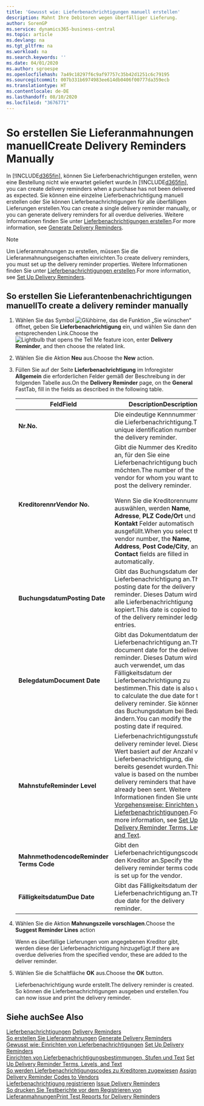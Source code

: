 ```yaml
---
title: 'Gewusst wie: Lieferbenachrichtigungen manuell erstellen'
description: Mahnt Ihre Debitoren wegen überfälliger Lieferung.
author: SorenGP
ms.service: dynamics365-business-central
ms.topic: article
ms.devlang: na
ms.tgt_pltfrm: na
ms.workload: na
ms.search.keywords: ''
ms.date: 04/01/2020
ms.author: sgroespe
ms.openlocfilehash: 7a49c18297f6c9af97757c35b42d1251c6c79195
ms.sourcegitcommit: 007b331b6974983ee614db0406f00777da359ecb
ms.translationtype: HT
ms.contentlocale: de-DE
ms.lasthandoff: 08/10/2020
ms.locfileid: "3676771"
---
```

# <a name="create-delivery-reminders-manually"></a><span data-ttu-id="0c694-103">So erstellen Sie Lieferanmahnungen manuell</span><span class="sxs-lookup"><span data-stu-id="0c694-103">Create Delivery Reminders Manually</span></span>
<span data-ttu-id="0c694-104">In [!INCLUDE[d365fin](../../includes/d365fin_md.md)], können Sie Lieferbenachrichtigungen erstellen, wenn eine Bestellung nicht wie erwartet geliefert wurde.</span><span class="sxs-lookup"><span data-stu-id="0c694-104">In [!INCLUDE[d365fin](../../includes/d365fin_md.md)], you can create delivery reminders when a purchase has not been delivered as expected.</span></span> <span data-ttu-id="0c694-105">Sie können eine einzelne Lieferbenachrichtigung manuell erstellen oder Sie können Lieferbenachrichtigungen für alle überfälligen Lieferungen erstellen.</span><span class="sxs-lookup"><span data-stu-id="0c694-105">You can create a single delivery reminder manually, or you can generate delivery reminders for all overdue deliveries.</span></span> <span data-ttu-id="0c694-106">Weitere Informationen finden Sie unter [Lieferbenachrichtigungen erstellen](how-to-generate-delivery-reminders.md).</span><span class="sxs-lookup"><span data-stu-id="0c694-106">For more information, see [Generate Delivery Reminders](how-to-generate-delivery-reminders.md).</span></span>

> [!NOTE]
> <span data-ttu-id="0c694-107">Um Lieferanmahnungen zu erstellen, müssen Sie die Lieferanmahnungseigenschaften einrichten.</span><span class="sxs-lookup"><span data-stu-id="0c694-107">To create delivery reminders, you must set up the delivery reminder properties.</span></span> <span data-ttu-id="0c694-108">Weitere Informationen finden Sie unter [Lieferbenachrichtigungen erstellen](how-to-set-up-delivery-reminders.md).</span><span class="sxs-lookup"><span data-stu-id="0c694-108">For more information, see [Set Up Delivery Reminders](how-to-set-up-delivery-reminders.md).</span></span>

## <a name="to-create-a-delivery-reminder-manually"></a><span data-ttu-id="0c694-109">So erstellen Sie Lieferantenbenachrichtigungen manuell</span><span class="sxs-lookup"><span data-stu-id="0c694-109">To create a delivery reminder manually</span></span>  

1.  <span data-ttu-id="0c694-110">Wählen Sie das Symbol ![Glühbirne, das die Funktion „Sie wünschen“](../../media/ui-search/search_small.png "Sagen Sie mir, was Sie tun wollen") öffnet, geben Sie **Lieferbenachrichtigung** ein, und wählen Sie dann den entsprechenden Link.</span><span class="sxs-lookup"><span data-stu-id="0c694-110">Choose the ![Lightbulb that opens the Tell Me feature](../../media/ui-search/search_small.png "Tell me what you want to do") icon, enter **Delivery Reminder**, and then choose the related link.</span></span>  
2.  <span data-ttu-id="0c694-111">Wählen Sie die Aktion **Neu** aus.</span><span class="sxs-lookup"><span data-stu-id="0c694-111">Choose the **New** action.</span></span>  
3.  <span data-ttu-id="0c694-112">Füllen Sie auf der Seite **Lieferbenachrichtigung** im Inforegister **Allgemein** die erforderlichen Felder gemäß der Beschreibung in der folgenden Tabelle aus.</span><span class="sxs-lookup"><span data-stu-id="0c694-112">On the **Delivery Reminder** page, on the **General** FastTab, fill in the fields as described in the following table.</span></span>  

    |<span data-ttu-id="0c694-113">Feld</span><span class="sxs-lookup"><span data-stu-id="0c694-113">Field</span></span>|<span data-ttu-id="0c694-114">Description</span><span class="sxs-lookup"><span data-stu-id="0c694-114">Description</span></span>|  
    |---------------------------------|---------------------------------------|  
    |<span data-ttu-id="0c694-115">**Nr.**</span><span class="sxs-lookup"><span data-stu-id="0c694-115">**No.**</span></span>|<span data-ttu-id="0c694-116">Die eindeutige Kennnummer für die Lieferbenachrichtigung.</span><span class="sxs-lookup"><span data-stu-id="0c694-116">The unique identification number for the delivery reminder.</span></span>|  
    |<span data-ttu-id="0c694-117">**Kreditorennr**</span><span class="sxs-lookup"><span data-stu-id="0c694-117">**Vendor No.**</span></span>|<span data-ttu-id="0c694-118">Gibt die Nummer des Kreditors an, für den Sie eine Lieferbenachrichtigung buchen möchten.</span><span class="sxs-lookup"><span data-stu-id="0c694-118">The number of the vendor for whom you want to post the delivery reminder.</span></span><br /><br /> <span data-ttu-id="0c694-119">Wenn Sie die Kreditorennummer auswählen, werden **Name**, **Adresse**, **PLZ Code/Ort** und **Kontakt** Felder automatisch ausgefüllt.</span><span class="sxs-lookup"><span data-stu-id="0c694-119">When you select the vendor number, the **Name**, **Address**, **Post Code/City**, and **Contact** fields are filled in automatically.</span></span>|  
    |<span data-ttu-id="0c694-120">**Buchungsdatum**</span><span class="sxs-lookup"><span data-stu-id="0c694-120">**Posting Date**</span></span>|<span data-ttu-id="0c694-121">Gibt das Buchungsdatum der Lieferbenachrichtigung an.</span><span class="sxs-lookup"><span data-stu-id="0c694-121">The posting date for the delivery reminder.</span></span> <span data-ttu-id="0c694-122">Dieses Datum wird in alle Lieferbenachrichtigung kopiert.</span><span class="sxs-lookup"><span data-stu-id="0c694-122">This date is copied to all of the delivery reminder ledger entries.</span></span>|  
    |<span data-ttu-id="0c694-123">**Belegdatum**</span><span class="sxs-lookup"><span data-stu-id="0c694-123">**Document Date**</span></span>|<span data-ttu-id="0c694-124">Gibt das Dokumentdatum der Lieferbenachrichtigung an.</span><span class="sxs-lookup"><span data-stu-id="0c694-124">The document date for the delivery reminder.</span></span> <span data-ttu-id="0c694-125">Dieses Datum wird auch verwendet, um das Fälligkeitsdatum der Lieferbenachrichtigung zu bestimmen.</span><span class="sxs-lookup"><span data-stu-id="0c694-125">This date is also used to calculate the due date for the delivery reminder.</span></span> <span data-ttu-id="0c694-126">Sie können das Buchungsdatum bei Bedarf ändern.</span><span class="sxs-lookup"><span data-stu-id="0c694-126">You can modify the posting date if required.</span></span>|  
    |<span data-ttu-id="0c694-127">**Mahnstufe**</span><span class="sxs-lookup"><span data-stu-id="0c694-127">**Reminder Level**</span></span>|<span data-ttu-id="0c694-128">Lieferbenachrichtigungsstufe.</span><span class="sxs-lookup"><span data-stu-id="0c694-128">The delivery reminder level.</span></span> <span data-ttu-id="0c694-129">Dieser Wert basiert auf der Anzahl von Lieferbenachrichtigung, die bereits gesendet wurden.</span><span class="sxs-lookup"><span data-stu-id="0c694-129">This value is based on the number of delivery reminders that have already been sent.</span></span> <span data-ttu-id="0c694-130">Weitere Informationen finden Sie unter [Vorgehensweise: Einrichten von Lieferbenachrichtigungen](how-to-set-up-delivery-reminder-terms-levels-and-text.md).</span><span class="sxs-lookup"><span data-stu-id="0c694-130">For more information, see [Set Up Delivery Reminder Terms, Levels, and Text](how-to-set-up-delivery-reminder-terms-levels-and-text.md).</span></span>|  
    |<span data-ttu-id="0c694-131">**Mahnmethodencode**</span><span class="sxs-lookup"><span data-stu-id="0c694-131">**Reminder Terms Code**</span></span>|<span data-ttu-id="0c694-132">Gibt den Lieferbenachrichtigungscode für den Kreditor an.</span><span class="sxs-lookup"><span data-stu-id="0c694-132">Specify the delivery reminder terms code that is set up for the vendor.</span></span>|  
    |<span data-ttu-id="0c694-133">**Fälligkeitsdatum**</span><span class="sxs-lookup"><span data-stu-id="0c694-133">**Due Date**</span></span>|<span data-ttu-id="0c694-134">Gibt das Fälligkeitsdatum der Lieferbenachrichtigung an.</span><span class="sxs-lookup"><span data-stu-id="0c694-134">The due date for the delivery reminder.</span></span>|  

4.  <span data-ttu-id="0c694-135">Wählen Sie die Aktion **Mahnungszeile vorschlagen**.</span><span class="sxs-lookup"><span data-stu-id="0c694-135">Choose the **Suggest Reminder Lines** action</span></span>  

    <span data-ttu-id="0c694-136">Wenn es überfällige Lieferungen vom angegebenen Kreditor gibt, werden diese der Lieferbenachrichtigung hinzugefügt.</span><span class="sxs-lookup"><span data-stu-id="0c694-136">If there are overdue deliveries from the specified vendor, these are added to the deliver reminder.</span></span>  

5.  <span data-ttu-id="0c694-137">Wählen Sie die Schaltfläche **OK** aus.</span><span class="sxs-lookup"><span data-stu-id="0c694-137">Choose the **OK** button.</span></span>  

    <span data-ttu-id="0c694-138">Lieferbenachrichtigung wurde erstellt.</span><span class="sxs-lookup"><span data-stu-id="0c694-138">The delivery reminder is created.</span></span> <span data-ttu-id="0c694-139">So können die Lieferbenachrichtigungen ausgeben und erstellen.</span><span class="sxs-lookup"><span data-stu-id="0c694-139">You can now issue and print the delivery reminder.</span></span>  

## <a name="see-also"></a><span data-ttu-id="0c694-140">Siehe auch</span><span class="sxs-lookup"><span data-stu-id="0c694-140">See Also</span></span>  
 <span data-ttu-id="0c694-141">[Lieferbenachrichtigungen](delivery-reminders.md) </span><span class="sxs-lookup"><span data-stu-id="0c694-141">[Delivery Reminders](delivery-reminders.md) </span></span>  
 <span data-ttu-id="0c694-142">[So erstellen Sie Lieferanmahnungen](how-to-generate-delivery-reminders.md) </span><span class="sxs-lookup"><span data-stu-id="0c694-142">[Generate Delivery Reminders](how-to-generate-delivery-reminders.md) </span></span>  
 <span data-ttu-id="0c694-143">[Gewusst wie: Einrichten von Lieferbenachrichtigungen](how-to-set-up-delivery-reminders.md) </span><span class="sxs-lookup"><span data-stu-id="0c694-143">[Set Up Delivery Reminders](how-to-set-up-delivery-reminders.md) </span></span>  
 <span data-ttu-id="0c694-144">[Einrichten von Lieferbenachrichtigungsbestimmungen, Stufen und Text](how-to-set-up-delivery-reminder-terms-levels-and-text.md) </span><span class="sxs-lookup"><span data-stu-id="0c694-144">[Set Up Delivery Reminder Terms, Levels, and Text](how-to-set-up-delivery-reminder-terms-levels-and-text.md) </span></span>  
 <span data-ttu-id="0c694-145">[So werden Lieferbenachrichtigungscodes zu Kreditoren zugewiesen](how-to-assign-delivery-reminder-codes-to-vendors.md) </span><span class="sxs-lookup"><span data-stu-id="0c694-145">[Assign Delivery Reminder Codes to Vendors](how-to-assign-delivery-reminder-codes-to-vendors.md) </span></span>  
 <span data-ttu-id="0c694-146">[Lieferbenachrichtigung registrieren](how-to-issue-delivery-reminders.md) </span><span class="sxs-lookup"><span data-stu-id="0c694-146">[Issue Delivery Reminders](how-to-issue-delivery-reminders.md) </span></span>  
 [<span data-ttu-id="0c694-147">So drucken Sie Testberichte vor dem Registrieren von Lieferanmahnungen</span><span class="sxs-lookup"><span data-stu-id="0c694-147">Print Test Reports for Delivery Reminders</span></span>](how-to-print-test-reports-for-delivery-reminders.md)
